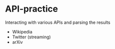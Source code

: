 # API-practice
Interacting with various APIs and parsing the results

- Wikipedia
- Twitter (streaming)
- arXiv
